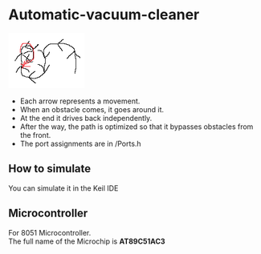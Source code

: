 # Automatic-vacuum-cleaner
<img src="exampleWay.bmp" alt="Example picture"/><br>
- Each arrow represents a movement.
- When an obstacle comes, it goes around it.
- At the end it drives back independently.
- After the way, the path is optimized so that it bypasses obstacles from the front.
- The port assignments are in /Ports.h

## How to simulate
You can simulate it in the Keil IDE

## Microcontroller
For 8051 Microcontroller.								<br>
The full name of the Microchip is **AT89C51AC3**